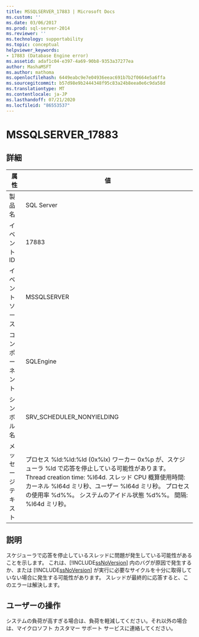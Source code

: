 ```yaml
---
title: MSSQLSERVER_17883 | Microsoft Docs
ms.custom: ''
ms.date: 03/06/2017
ms.prod: sql-server-2014
ms.reviewer: ''
ms.technology: supportability
ms.topic: conceptual
helpviewer_keywords:
- 17883 (Database Engine error)
ms.assetid: adaf1c04-e397-4a69-90b8-9353a37277ea
author: MashaMSFT
ms.author: mathoma
ms.openlocfilehash: 6449eabc9e7e04936eeac691b7b2f0664e5a6ffa
ms.sourcegitcommit: b57d98e9b2444348f95c83a24b8eea0e6c9da58d
ms.translationtype: MT
ms.contentlocale: ja-JP
ms.lasthandoff: 07/21/2020
ms.locfileid: "86553537"
---
```

# <a name="mssqlserver_17883"></a>MSSQLSERVER_17883
    
## <a name="details"></a>詳細  
  
|属性|値|  
|-|-|  
|製品名|SQL Server|  
|イベント ID|17883|  
|イベント ソース|MSSQLSERVER|  
|コンポーネント|SQLEngine|  
|シンボル名|SRV_SCHEDULER_NONYIELDING|  
|メッセージ テキスト|プロセス %ld:%ld:%ld (0x%lx) ワーカー 0x%p が、スケジューラ %ld で応答を停止している可能性があります。 Thread creation time: %I64d. スレッド CPU 概算使用時間: カーネル %I64d ミリ秒、ユーザー %I64d ミリ秒。 プロセスの使用率 %d%%。 システムのアイドル状態 %d%%。 間隔: %I64d ミリ秒。|  
  
## <a name="explanation"></a>説明  
 スケジューラで応答を停止しているスレッドに問題が発生している可能性があることを示します。  これは、[!INCLUDE[ssNoVersion](../../includes/ssnoversion-md.md)] 内のバグが原因で発生するか、または [!INCLUDE[ssNoVersion](../../includes/ssnoversion-md.md)] が実行に必要なサイクルを十分に取得していない場合に発生する可能性があります。  スレッドが最終的に応答すると、このエラーは解決します。  
  
## <a name="user-action"></a>ユーザーの操作  
 システムの負荷が高すぎる場合は、負荷を軽減してください。それ以外の場合は、マイクロソフト カスタマー サポート サービスに連絡してください。  
  
  
